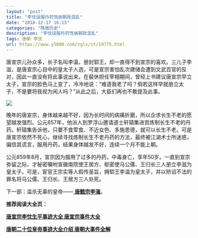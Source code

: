 ```yaml
---
layout: "post"
title: "李忱误服丹药驾崩朝政混乱"
date: "2018-12-17 16:15"
categories: "隋唐历史"
description: "李忱误服丹药驾崩朝政混乱"
tags: 唐朝 李忱
url: https://www.y5000.com/zgls/st/19775.html
---
```






唐宣宗儿孙众多，长子名叫李温，册封郓王，却一直得不到宣宗的喜欢。三儿子李滋，是唐宣宗心目中的皇太子人选，可是宣宗害怕乱次建储会遭到文武百官的反对，因此一直没有将此事说出来。在裴休担任宰相期间，曾经上书建议唐宣宗早立太子，宣宗的脸色马上变了，冷冷地说：“难道我老了吗？倘若这样早就册立太子，不是要将我视为闲人吗？”从此之后，大臣们再也不敢提及此事。

![](https://img.y5000.com/uploads/allimg/170426/8-1F4261315241b.jpg)

晚年的唐宣宗，身体越来越不好，因为长时间的病痛折磨，所以企求长生不老的愿望越发强烈。公元857年，他派人到罗浮山邀请道士轩辕集进宫炼制长生不老的丹药。轩辕集告诉他，只要不食荤食、不近女色、多施恩德，就可以长生不老。可是唐宣宗依然不死心，继续寻找炼制长生不老丹药的方法，最终被江湖术士所迷惑，偏信其谎言，服用丹药，结果身体越发不好，连续一个月不能上朝。

公元859年8月，宣宗因为服用了过多的丹药，中毒身亡，享年50岁。一直到宣宗弥留之际，才秘密嘱咐宣徽南院使王居方、枢密使马公儒、王归长三人册立李滋为皇太子。可是，宦官王宗实等人假传圣旨，拥郓王李温为皇太子，并以矫诏不法的罪名将马公儒、王归长、王居方三人处死。

下一部：滥杀无辜的皇帝——[ **唐懿宗李漼**](https://www.y5000.com/zgls/st/19785.html)。

**推荐阅读大全页：**

[**唐宣宗李忱生平事迹大全 唐宣宗事件大全**](https://www.y5000.com/zgls/st/19776.html)

[**唐朝二十位皇帝事迹大全介绍 唐朝大事件全解**](https://www.y5000.com/zgls/st/19949.html)
